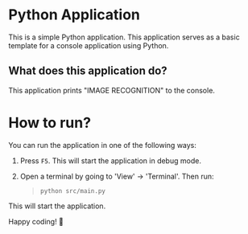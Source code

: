 Python Application
======================
This is a simple Python application. This application serves as a basic template for a console application using Python.

What does this application do?
-------------------------------
This application prints "IMAGE RECOGNITION" to the console.

# How to run?
You can run the application in one of the following ways:

1. Press `F5`. This will start the application in debug mode.

2. Open a terminal by going to 'View' -> 'Terminal'. Then run:
    > `python src/main.py`

This will start the application.

Happy coding! 🙂